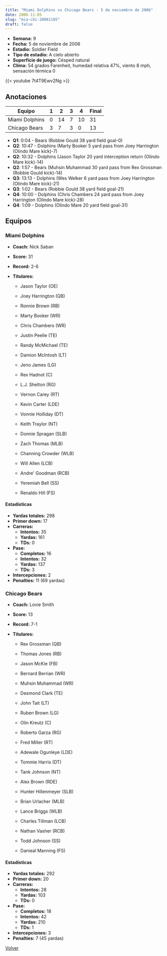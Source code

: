 ```yaml
---
title: "Miami Dolphins vs Chicago Bears - 5 de noviembre de 2006"
date: 2006-11-05
slug: "mia-chi-20061105"
draft: false
---
```


- **Semana:** 9
- **Fecha:** 5 de noviembre de 2006
- **Estadio:** Soldier Field
- **Tipo de estadio:** A cielo abierto
- **Superficie de juego:** Césped natural
- **Clima:** 54 grados Farenheit, humedad relativa 47%, viento 8 mph, sensación térmica 0


{{< youtube 7t4T9Ewv2Ng >}}


## Anotaciones
| Equipo | 1 | 2 | 3 | 4 | Final |
|--------|---|---|---|---|-------|
| Miami Dolphins  | 0 | 14 | 7 | 10  | 31 |
| Chicago Bears  | 3 | 7 | 3 | 0  | 13 |
- **Q1**: 0:04 - Bears (Robbie Gould 38 yard field goal-0)
- **Q2**: 10:47 - Dolphins (Marty Booker 5 yard pass from Joey Harrington (Olindo Mare kick)-7)
- **Q2**: 10:32 - Dolphins (Jason Taylor 20 yard interception return (Olindo Mare kick)-14)
- **Q2**: 1:57 - Bears (Muhsin Muhammad 30 yard pass from Rex Grossman (Robbie Gould kick)-14)
- **Q3**: 13:13 - Dolphins (Wes Welker 6 yard pass from Joey Harrington (Olindo Mare kick)-21)
- **Q3**: 1:02 - Bears (Robbie Gould 38 yard field goal-21)
- **Q4**: 10:00 - Dolphins (Chris Chambers 24 yard pass from Joey Harrington (Olindo Mare kick)-28)
- **Q4**: 1:09 - Dolphins (Olindo Mare 20 yard field goal-31)


## Equipos


### Miami Dolphins
* **Coach:** Nick Saban
* **Score:** 31
* **Record:** 2-6
* **Titulares:** 

  * Jason Taylor (OE) 

  * Joey Harrington (QB) 

  * Ronnie Brown (RB) 

  * Marty Booker (WR) 

  * Chris Chambers (WR) 

  * Justin Peelle (TE) 

  * Randy McMichael (TE) 

  * Damion McIntosh (LT) 

  * Jeno James (LG) 

  * Rex Hadnot (C) 

  * L.J. Shelton (RG) 

  * Vernon Carey (RT) 

  * Kevin Carter (LDE) 

  * Vonnie Holliday (DT) 

  * Keith Traylor (NT) 

  * Donnie Spragan (SLB) 

  * Zach Thomas (MLB) 

  * Channing Crowder (WLB) 

  * Will Allen (LCB) 

  * Andre' Goodman (RCB) 

  * Yeremiah Bell (SS) 

  * Renaldo Hill (FS) 

#### Estadísticas
* **Yardas totales:** 298
* **Primer down:** 17
* **Carreras:**
  * **Intentos:** 35
  * **Yardas:** 161
  * **TDs:** 0
* **Pase:**
  * **Completos:** 16
  * **Intentos:** 32
  * **Yardas:** 137
  * **TDs:** 3
* **Intercepciones:** 2
* **Penalties:** 11 (69 yardas)

### Chicago Bears
* **Coach:** Lovie Smith
* **Score:** 13
* **Record:** 7-1
* **Titulares:** 

  * Rex Grossman (QB) 

  * Thomas Jones (RB) 

  * Jason McKie (FB) 

  * Bernard Berrian (WR) 

  * Muhsin Muhammad (WR) 

  * Desmond Clark (TE) 

  * John Tait (LT) 

  * Ruben Brown (LG) 

  * Olin Kreutz (C) 

  * Roberto Garza (RG) 

  * Fred Miller (RT) 

  * Adewale Ogunleye (LDE) 

  * Tommie Harris (DT) 

  * Tank Johnson (NT) 

  * Alex Brown (RDE) 

  * Hunter Hillenmeyer (SLB) 

  * Brian Urlacher (MLB) 

  * Lance Briggs (WLB) 

  * Charles Tillman (LCB) 

  * Nathan Vasher (RCB) 

  * Todd Johnson (SS) 

  * Danieal Manning (FS) 

#### Estadísticas
* **Yardas totales:** 292
* **Primer down:** 20
* **Carreras:**
  * **Intentos:** 28
  * **Yardas:** 103
  * **TDs:** 0
* **Pase:**
  * **Completos:** 18
  * **Intentos:** 42
  * **Yardas:** 210
  * **TDs:** 1
* **Intercepciones:** 3
* **Penalties:** 7 (45 yardas)


[Volver](/historia/2006)

